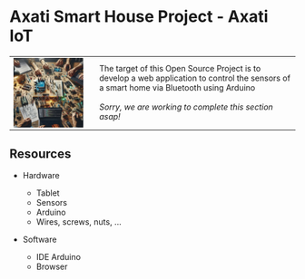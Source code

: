 # Axati Smart House Project - Axati IoT

<table><tr><td width="30%"><img src="https://github.com/codifyit/iotaxatihouse/blob/main/readme/images/iotaxatiimg2.jpeg" align="center" width="90%">
</td><td>The target of this Open Source Project is to develop a web application to control the sensors of a smart home via Bluetooth using Arduino<br><br><i>Sorry, we are working to complete this section asap!</i></td></tr></table>

## Resources

- Hardware
  - Tablet
  - Sensors
  - Arduino
  - Wires, screws, nuts, ...

- Software
  - IDE Arduino
  - Browser
